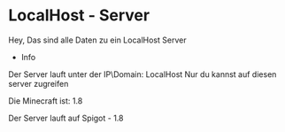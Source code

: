 # LocalHost - Server

Hey, Das sind alle Daten zu ein LocalHost Server

 - Info
 
 Der Server lauft unter der IP\Domain: LocalHost
 Nur du kannst auf diesen server zugreifen

Die Minecraft ist: 1.8

Der Server lauft auf Spigot - 1.8

